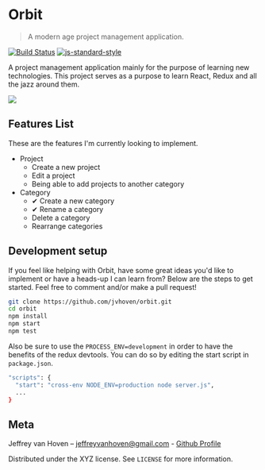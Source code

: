 # Orbit
> A modern age project management application.

[![Build Status](https://travis-ci.org/jvhoven/Orbit.svg?branch=master)](https://travis-ci.org/jvhoven/Orbit) [![js-standard-style](https://img.shields.io/badge/code%20style-standard-brightgreen.svg)](http://standardjs.com)

A project management application mainly for the purpose of learning new technologies. This project serves as a purpose to learn React, Redux and all the jazz around them.

![](https://cloud.githubusercontent.com/assets/5366355/16357604/b713211e-3afb-11e6-9289-6bf98fe3b7fb.png)

## Features List

These are the features I'm currently looking to implement.

* Project
    * Create a new project
    * Edit a project
    * Being able to add projects to another category
* Category
    * ✔ Create a new category
    * ✔ Rename a category
    * Delete a category
    * Rearrange categories

## Development setup

If you feel like helping with Orbit, have some great ideas you'd like to implement or have a heads-up I can learn from? Below are the steps to get started. Feel free to comment and/or make a pull request!

```sh
git clone https://github.com/jvhoven/orbit.git
cd orbit
npm install
npm start
npm test
```

Also be sure to use the ``PROCESS_ENV=development`` in order to have the benefits of the redux devtools. You can do so by editing the start script in ``package.json``.

```sh
"scripts": {
  "start": "cross-env NODE_ENV=production node server.js",
  ...
}
```

## Meta

Jeffrey van Hoven – jeffreyvanhoven@gmail.com -
[Github Profile](https://github.com/jvhoven/)

Distributed under the XYZ license. See ``LICENSE`` for more information.
